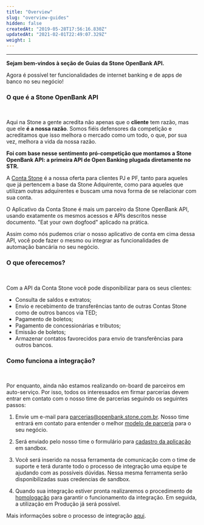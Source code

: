 ```yaml
---
title: "Overview"
slug: "overview-guides"
hidden: false
createdAt: "2019-05-28T17:56:16.830Z"
updatedAt: "2021-02-01T22:49:07.329Z"
weight: 1
---
```


---



**Sejam bem-vindos à seção de Guias da Stone OpenBank API.**

Agora é possível ter funcionalidades de internet banking e de apps de banco no seu negócio!




### O que é a Stone OpenBank API

<br>


Aqui na Stone a gente acredita não apenas que o **cliente** tem razão, mas que ele **é a nossa razão**. Somos fiéis defensores da competição e acreditamos que isso melhora o mercado como um todo, o que, por sua vez, melhora a vida da nossa razão.

**Foi com base nesse sentimento pró-competição que montamos a Stone OpenBank API: a primeira API de Open Banking plugada diretamente no STR.** 

A [Conta Stone](/docs/guias/a-conta-stone) é a nossa oferta para clientes PJ e PF, tanto para aqueles que já pertencem a base da Stone Adquirente, como para aqueles que utilizam outras adquirentes e buscam uma nova forma de se relacionar com sua conta. 

O Aplicativo da Conta Stone é mais um parceiro da Stone OpenBank API, usando exatamente os mesmos acessos e APIs descritos nesse documento. "Eat your own dogfood" aplicado na prática.


Assim como nós pudemos criar o nosso aplicativo de conta em cima dessa API, você pode fazer o mesmo ou integrar as funcionalidades de automação bancária no seu negócio.   



### O que oferecemos?

<br>

Com a API da Conta Stone você pode disponibilizar para os seus clientes:

* Consulta de saldos e extratos;
* Envio e recebimento de transferências tanto de outras Contas Stone como de outros bancos via TED;
* Pagamento de boletos;
* Pagamento de concessionárias e tributos;
* Emissão de boletos;
* Armazenar contatos favorecidos para envio de transferências para outros bancos.


### Como funciona a integração?

<br>

Por enquanto, ainda não estamos realizando on-board de parceiros em auto-serviço. Por isso, todos os interessados em firmar parcerias devem entrar em contato com o nosso time de parcerias seguindo os seguintes passos:

1. Envie um e-mail para parcerias@openbank.stone.com.br. Nosso time entrará em contato para entender o melhor [modelo de parceria](/docs/guias/a-conta-stone/modelos-de-parceria) para o seu negócio.

2. Será enviado pelo nosso time o formulário para [cadastro da aplicação](/docs/guias/integracao/cadastro-da-aplicacao) em sandbox. 

3. Você será inserido na nossa ferramenta de comunicação com o time de suporte e terá durante todo o processo de integração uma equipe te ajudando com as possíveis dúvidas. Nessa mesma ferramenta serão disponibilizadas suas credencias de sandbox. 

4. Quando sua integração estiver pronta realizaremos o procedimento de [homologação](/docs/guias/integracao/testando-a-api) para garantir o funcionamento da integração. Em seguida, a utilização em Produção já será possível.


Mais informações sobre o processo de integração [aqui](/docs/guias/integracao/cadastro-da-aplicacao).